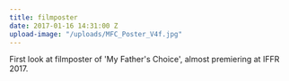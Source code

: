 ```yaml
---
title: filmposter
date: 2017-01-16 14:31:00 Z
upload-image: "/uploads/MFC_Poster_V4f.jpg"
---
```


First look at filmposter of 'My Father's Choice', almost premiering at IFFR 2017.